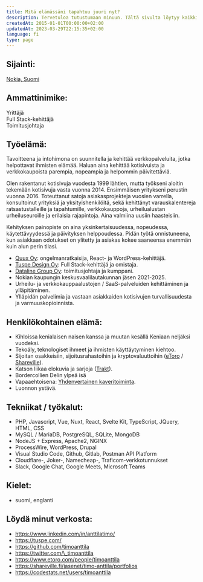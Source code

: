 ```yaml
---
title: Mitä elämässäni tapahtuu juuri nyt?
description: Tervetuloa tutustumaan minuun. Tältä sivulta löytyy kaikki minulle tärkeät asiat työ- ja yksityiselämässäni. Päivitän sivua aina kun jotain uutta tapahtuu.
createdAt: 2015-01-01T00:00:00+02:00
updatedAt: 2023-03-29T22:15:35+02:00
language: fi
type: page
---
```


## Sijainti:

[Nokia, Suomi](https://goo.gl/maps/k437LzVrvYzhUvXV9 'Google Maps')

## Ammattinimike:

Yrittäjä  
Full Stack-kehittäjä  
Toimitusjohtaja

## Työelämä:

Tavoitteena ja intohimona on suunnitella ja kehittää verkkopalveluita, jotka helpottavat ihmisten elämää. Haluan aina kehittää kotisivuista ja verkkokaupoista parempia, nopeampia ja helpommin päivitettäviä.

Olen rakentanut kotisivuja vuodesta 1999 lähtien, mutta työkseni aloitin tekemään kotisivuja vasta vuonna 2014. Ensimmäisen yritykseni perustin vuonna 2016. Toteuttanut satoja asiakasprojekteja vuosien varrella, konsultoinut yrityksiä ja yksityishenkilöitä, sekä kehittänyt varauskalentereja ratsastustalleille ja tapahtumille, verkkokauppoja, urheilualustan urheiluseuroille ja erilaisia rajapintoja. Aina valmiina uusiin haasteisiin.

Kehityksen painopiste on aina yksinkertaisuudessa, nopeudessa, käytettävyydessä ja päivityksen helppoudessa. Pidän työtä onnistuneena, kun asiakkaan odotukset on ylitetty ja asiakas kokee saaneensa enemmän kuin alun perin tilasi.

- [Quux Oy](https://quux.fi/): ongelmanratkaisija, React- ja WordPress-kehittäjä.
- [Tuspe Design Oy](https://tuspe.com/): Full Stack-kehittäjä ja omistaja.
- [Dataline Group Oy](https://www.dataline.fi/): toimitusjohtaja ja kumppani.
- Nokian kaupungin keskusvaalilautakunnan jäsen 2021-2025.
- Urheilu- ja verkkokauppaalustojen / SaaS-palveluiden kehittäminen ja ylläpitäminen.
- Ylläpidän palvelimia ja vastaan asiakkaiden kotisivujen turvallisuudesta ja varmuuskopioinnista.

## Henkilökohtainen elämä:

- Kihloissa kenialaisen naisen kanssa ja muutan kesällä Keniaan neljäksi vuodeksi.
- Tekoäly, teknologiset ihmeet ja ihmisten käyttäytyminen kiehtoo.
- Sijoitan osakkeisiin, sijoitusrahastoihin ja kryptovaluuttoihin ([eToro](https://www.etoro.com/people/timoanttila/portfolio) / [Shareville](https://shareville.fi/jasenet/timo-anttila/portfolios)).
- Katson liikaa elokuvia ja sarjoja ([Trakt](https://trakt.tv/users/timoanttila)).
- Bordercollien Delin ylpeä isä
- Vapaaehtoisena: [Yhdenvertainen kaveritoiminta](https://www.tukiliitto.fi/toiminta/yhdenvertainen-kaveritoiminta/).
- Luonnon ystävä.

## Tekniikat / työkalut:

- PHP, Javascript, Vue, Nuxt, React, Svelte Kit, TypeScript, JQuery, HTML, CSS
- MySQL / MariaDB, PostgreSQL, SQLite, MongoDB
- NodeJS + Express, Apache2, NGINX
- ProcessWire, WordPress, Drupal
- Visual Studio Code, Github, Gitlab, Postman API Platform
- Cloudflare-, Joker-, Namecheap-, Traficom-verkkotunnukset
- Slack, Google Chat, Google Meets, Microsoft Teams

## Kielet:

- suomi, englanti

## Löydä minut verkosta:

- https://www.linkedin.com/in/anttilatimo/
- https://tuspe.com/
- https://github.com/timoanttila
- https://twitter.com/\_timoanttila
- https://www.etoro.com/people/timoanttila
- https://shareville.fi/jasenet/timo-anttila/portfolios
- https://codestats.net/users/timoanttila

